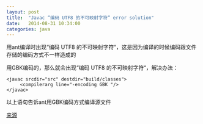 ```yaml
---
layout: post
title:  "Javac “编码 UTF8 的不可映射字符“ error solution"
date:   2014-08-31 10:34:00
categories: java
---
```


用ant编译时出现“编码 UTF8 的不可映射字符“，这是因为编译的时候编码跟文件存储的编码方式不一样造成的

用GBK编码的，那么就会出现“编码 UTF8 的不可映射字符“，解决办法：  

```
<javac srcdir="src" destdir="build/classes">
     <compilerarg line="-encoding GBK "/>  
</javac>
```

以上语句告诉ant用GBK编码方式编译源文件

[来源](http://blog.csdn.net/seeds_home/article/details/7327728)
